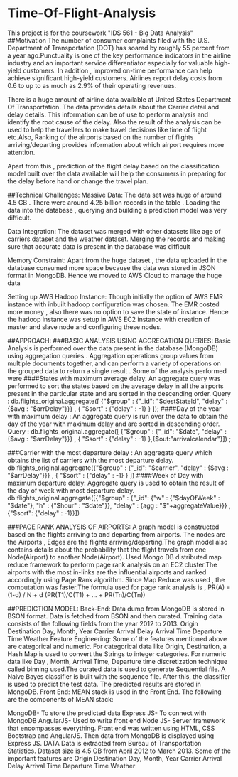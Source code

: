 # Time-Of-Flight-Analysis
This project is for the coursework "IDS 561 - Big Data Analysis"
##Motivation 
The number of consumer complaints filed with the U.S. Department of Transportation (DOT) has soared by roughly 55 percent from a year ago.Punctuality is one of the key performance indicators in the airline industry and an important service differentiator especially for valuable high-yield customers. In addition , improved on-time performance can help achieve significant high-yield customers. Airlines report delay costs from 0.6 to up to as much as 2.9% of their operating revenues.

There is a huge amount of airline data available at United States Department Of Transportation. The data provides details about the Carrier detail and delay details. This information can be of use to perform analysis and identify the root cause of the delay. Also the result of the analysis can be used to help the travellers to make travel decisions like time of flight etc.Also, Ranking of the airports based on the number of flights arriving/departing provides information about which airport requires more attention. 

Apart from this , prediction of the flight delay based on the classification model built over the data available will help the consumers in preparing for the delay before hand or change the travel plan.

 

##Technical Challenges:
Massive Data:
The data set was huge of around 4.5 GB . There were around 4.25 billion records in the table . Loading the data into the database , querying and building a prediction model was very difficult.

Data Integration:
The dataset was merged with other datasets like age of carriers dataset and the weather dataset. Merging the records  and making sure that accurate data is present in the database was difficult

Memory Constraint:
Apart from the huge dataset , the data uploaded in the database consumed more space because the data was stored in JSON format in MongoDB. Hence we moved to AWS Cloud to manage the huge data

Setting up AWS Hadoop Instance:
Though initially the option of AWS EMR instance with inbuilt hadoop configuration was chosen. The EMR costed more money , also there was no option to save the state of instance. Hence the hadoop instance was setup in AWS EC2 instance with creation of master and slave node and configuring these nodes.

##APPROACH:
###BASIC ANALYSIS USING AGGREGATION QUERIES:
Basic Analysis is performed over the data present in the database (MongoDB) using aggregation queries . Aggregation operations group values from multiple documents together, and can perform a variety of operations on the grouped data to return a single result . Some of the analysis performed were
####States with maximum average delay:
     An aggregate query was performed to sort the states based on the average delay in all the airports present in the particular state and are sorted in the descending order.
Query :   db.flights_original.aggregate([   {"$group" : {"_id": "$destStateId",                      "delay" : {$avg : "$arrDelay"}}}         , { "$sort" : {"delay" : -1} }              ]);
####Day of the year with maximum delay :
    An aggregate query is run over the data to obtain the day of the year with maximum delay and are sorted in descending order. 
Query : db.flights_original.aggregate([         {"$group" : {"_id": "$date",                      "delay" : {$avg : "$arrDelay"}}}         , { "$sort" : {"delay" : -1} },{$out:"arrivalcalendar"}]) ;


###Carrier with the most departure delay :
           An aggregate query which obtains the list of carriers with the most departure delay.
  db.flights_original.aggregate({"$group" : {"_id": "$carrier",  "delay" : {$avg :          "$arrDelay"}}} , { "$sort" : {"delay" : -1} }   ])
####Week of Day with maximum departure delay:
            Aggregate query is used to obtain the result of the day of week with most departure delay. 
db.flights_original.aggregate([{"$group" : {"_id": {"w" : {"$dayOfWeek" : "$date"}, "h" : {"$hour" : "$date"}}, "delay" : {agg : "$"+aggregateValue}}} , {"$sort": {"delay" : -1}}])

###PAGE RANK ANALYSIS OF AIRPORTS:
A graph model is constructed based on the flights arriving to and  departing from airports. The nodes are the Airports , Edges are the flights arriving/departing.The graph model also contains details about the probability that the flight travels from one Node(Airport) to another Node(Airport). Used Mongo DB distributed map reduce framework  to perform page rank analysis on an EC2 cluster.The airports with the most in-links are the influential airports and ranked accordingly using Page Rank algorithm. Since Map Reduce was used , the computation was faster.The formula used for page rank analysis 
is , 
PR(A) = (1-d) / N + d (PR(T1)/C(T1) + ... + PR(Tn)/C(Tn))

##PREDICTION MODEL:
Back-End:
Data dump from MongoDB is stored in BSON format. Data is fetched from BSON and then curated.  Training data consists of the following fields from the year 2012 to 2013. 
Origin
Destination
Day, Month, Year
Carrier
Arrival Delay
Arrival Time
Departure Time
Weather 
Feature Engineering:
Some of the features mentioned above are categorical and numeric. For categorical data like Origin, Destination, a Hash Map is used to convert the Strings to integer categories. For numeric data like Day , Month, Arrival Time, Departure time discretization technique called binning used.The curated data is used to generate Sequential file.  A Naive Bayes classifier is built with the sequence file. After this, the classifier is used to predict the test data. The predicted results are stored in MongoDB. 
Front End:
MEAN stack is used in the Front End. The following are the components of MEAN stack:

MongoDB- To store the predicted data
Express JS- To connect with MongoDB
AngularJS- Used to write front end
Node JS- Server framework that encompasses everything.
Front end was written using HTML, CSS Bootstrap and AngularJS. Then data from MongoDB is displayed using Express JS.
DATA
Data is extracted from Bureau of Transportation Statistics. Dataset size is 4.5 GB from April 2012 to March 2013.
Some of the important features are
Origin
Destination
Day, Month, Year
Carrier
Arrival Delay
Arrival Time
Departure Time
Weather 

